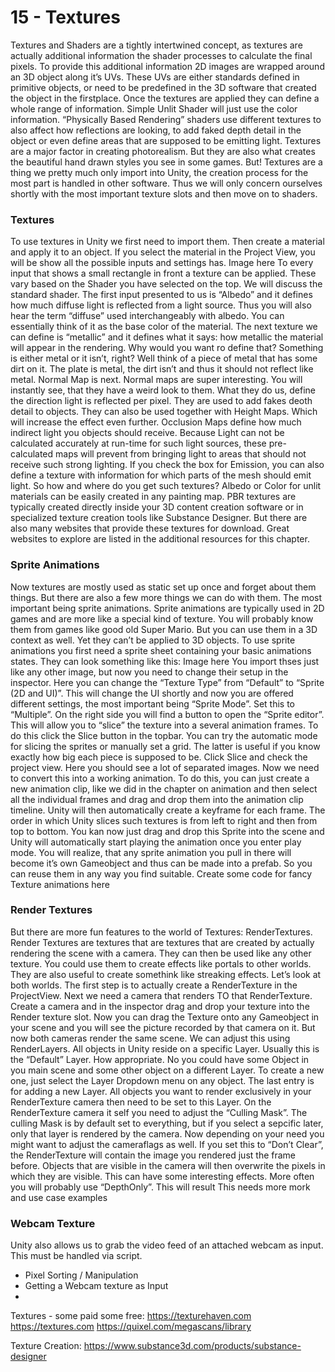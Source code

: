 # 15 - Textures
Textures and Shaders are a tightly intertwined concept, as textures are actually additional information the shader processes to calculate the final pixels. To provide this additional information 2D images are wrapped around an 3D object along it’s UVs. These UVs are either standards defined in primitive objects, or need to be predefined in the 3D software that created the object in the firstplace.
Once the textures are applied they can define a whole range of information. Simple Unlit Shader will just use the color information. “Physically Based Rendering” shaders use different textures to also affect how reflections are looking, to add faked depth detail in the object or even define areas that are supposed to be emitting light. Textures are a major factor in creating photorealism. But they are also what creates the beautiful hand drawn styles you see in some games.
But! Textures are a thing we pretty much only import into Unity, the creation process for the most part is handled in other software. Thus we will only concern ourselves shortly with the most important texture slots and then move on to shaders.

### Textures
To use textures in Unity we first need to import them. Then create a material and apply it to an object. If you select the material in the Project View, you will be show all the possible inputs and settings has.
Image here
To every input that shows a small rectangle in front a texture can be applied. These vary based on the Shader you have selected on the top. We will discuss the standard shader.
The first input presented to us is “Albedo” and it defines how much diffuse light is reflected from a light source. Thus you will also hear the term “diffuse” used interchangeably with albedo. You can essentially  think of it as the base color of the material.
The next texture we can define is “metallic” and it defines what it says: how metallic the material will appear in the rendering. Why would you want ro define that? Something is either metal or it isn’t, right? Well think of a piece of metal that has some dirt on it. The plate is metal, the dirt isn’t and thus it should not reflect like metal.
Normal Map is next. Normal maps are super interesting. You will instantly see, that they have a weird look to them. What they do us, define the direction light is reflected per pixel. They are used to add fakes deoth detail to objects. They can also be used together with Height Maps. Which will increase the effect even further.
Occlusion Maps define how much indirect light you objects should receive. Because Light can not be calculated accurately at run-time for such light sources, these pre-calculated maps will prevent from bringing light to areas that should not receive such strong lighting.
If you check the box for Emission, you can also define a texture with information for which parts of the mesh should emit light. 
So how and where do you get such textures? Albedo or Color for unlit materials can be easily created in any painting map. PBR textures are typically created directly inside your 3D content creation software or in specialized texture creation tools like Substance Designer. But there are also many websites that provide these textures for download. Great websites to explore are listed in the additional resources for this chapter.

### Sprite Animations
Now textures are mostly used as static set up once and forget about them things. But there are also a few more things we can do with them. The most important being sprite animations.
Sprite animations are typically used in 2D games and are more like a special kind of texture. You will probably know them from games like good old Super Mario. But you can use them in a 3D context as well. Yet they can’t be applied to 3D objects. 
To use sprite animations you first need a sprite sheet containing your basic animations states. They can look something like this:
Image here
You import thses just like any other image, but now you need to change their setup in the inspector. Here you can change the “Texture Type” from “Default” to “Sprite (2D and UI)”. This will change the UI shortly and now you are offered different settings, the most important being “Sprite Mode”. Set this to “Multiple”.  On the right side you will find a button to open the “Sprite editor”. This will allow you to “slice” the texture into a several animation frames. To do this click the Slice button in the topbar. You can try the automatic mode for slicing the sprites or manually set a grid. The latter is useful if you know exactly how big each piece is supposed to be. Click Slice and check the project view. Here you should see a lot of separated images.
Now we need to convert this into a working animation. To do this, you can just create a new animation clip, like we did in the chapter on animation and then select all the individual frames and drag and drop them into the animation clip timeline. Unity will then automatically create a keyframe for each frame. The order in which Unity slices such textures is from left to right and then from top to bottom.
You kan now just drag and drop this Sprite into the scene and Unity will automatically start playing the animation once you enter play mode. You will realize, that any sprite animation you pull in there will become it’s own Gameobject and thus can be made into a prefab. So you can reuse them in any way you find suitable.
Create some code for fancy Texture animations here


### Render Textures
But there are more fun features to the world of Textures: RenderTextures. Render Textures are textures that are textures that are created by actually rendering the scene with a camera. They can then be used like any other texture. You could use them to create effects like portals to other worlds. They are also useful to create somethink like streaking effects. Let’s look at both worlds.
The first step is to actually create a RenderTexture in the ProjectView. Next we need a camera that renders TO that RenderTexture. Create a camera and in the inspector drag and drop your texture into the Render texture slot. Now you can drag the Texture onto any Gameobject in your scene and you will see the picture recorded by that camera on it. 
But now both cameras render the same scene. We can adjust this using RenderLayers. All objects in Unity reside on a specific Layer. Usually this is the “Default” Layer. How appropriate. No you could have some Object in you main scene and some other object on a different Layer. To create a new one, just select the Layer Dropdown menu on any object. The last entry is for adding a new Layer. All objects you want to render exclusively in your RenderTexture camera then need to be set to this Layer. On the RenderTexture camera it self you need to adjust the “Culling Mask”. The culling Mask is by default set to everything, but if you select a sepcific later, only that layer is rendered by the camera.
Now depending on your need you might want to adjust the cameraflags as well. If you set this to “Don’t Clear”, the RenderTexture will contain the image you rendered just the frame before. Objects that are visible in the camera will then overwrite the pixels in which they are visible. This can have some interesting effects.
More often you will probably use “DepthOnly”. This will result 
This needs more mork and use case examples

### Webcam Texture
Unity also allows us to grab the video feed of an attached webcam as input. This must be handled via script.

- Pixel Sorting / Manipulation
- Getting a Webcam texture as Input
- 




Textures - some paid some free:
https://texturehaven.com
https://textures.com
https://quixel.com/megascans/library

Texture Creation:
https://www.substance3d.com/products/substance-designer